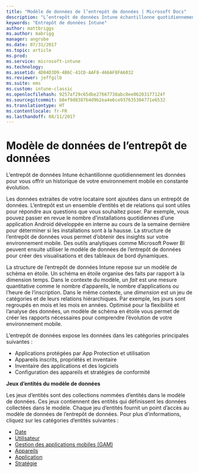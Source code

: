 ```yaml
---
title: "Modèle de données de l’entrepôt de données | Microsoft Docs"
description: "L’entrepôt de données Intune échantillonne quotidiennement les données pour vous offrir un historique de votre environnement mobile en constante évolution."
keywords: "Entrepôt de données Intune"
author: mattbriggs
ms.author: mabrigg
manager: angrobe
ms.date: 07/31/2017
ms.topic: article
ms.prod: 
ms.service: microsoft-intune
ms.technology: 
ms.assetid: 4D04D3D9-4B6C-41CD-AAF8-466AF8FA6032
ms.reviewer: jeffgilb
ms.suite: ems
ms.custom: intune-classic
ms.openlocfilehash: 9257af29c65dbe27667738abc8ee06203177124f
ms.sourcegitcommit: b8ef9d8387b4d9b2ea4e6ce937635304771e6532
ms.translationtype: HT
ms.contentlocale: fr-FR
ms.lasthandoff: 08/11/2017
---
```

# <a name="data-warehouse-data-model"></a>Modèle de données de l’entrepôt de données

L’entrepôt de données Intune échantillonne quotidiennement les données pour vous offrir un historique de votre environnement mobile en constante évolution.

Les données extraites de votre locataire sont ajoutées dans un entrepôt de données. L’entrepôt est un ensemble d’entités et de relations qui sont utiles pour répondre aux questions que vous souhaitez poser. Par exemple, vous pouvez passer en revue le nombre d’installations quotidiennes d’une application Android développée en interne au cours de la semaine dernière pour déterminer si les installations sont à la hausse. La structure de l’entrepôt de données vous permet d’obtenir des insights sur votre environnement mobile. Des outils analytiques comme Microsoft Power BI peuvent ensuite utiliser le modèle de données de l’entrepôt de données pour créer des visualisations et des tableaux de bord dynamiques.

La structure de l’entrepôt de données Intune repose sur un modèle de schéma en étoile. Un schéma en étoile organise des faits par rapport à la dimension temps. Dans le contexte du modèle, un *fait* est une mesure quantitative comme le nombre d’appareils, le nombre d’applications ou l’heure de l’inscription. Dans le même contexte, une *dimension* est un jeu de catégories et de leurs relations hiérarchiques. Par exemple, les jours sont regroupés en mois et les mois en années. Optimisé pour la flexibilité et l’analyse des données, un modèle de schéma en étoile vous permet de créer les rapports nécessaires pour comprendre l’évolution de votre environnement mobile.

L’entrepôt de données expose les données dans les catégories principales suivantes :
  -  Applications protégées par App Protection et utilisation
  -  Appareils inscrits, propriétés et inventaire
  -  Inventaire des applications et des logiciels
  -  Configuration des appareils et stratégies de conformité

**Jeux d’entités du modèle de données**

Les jeux d’entités sont des collections nommées d’entités dans le modèle de données. Ces jeux contiennent des entités qui définissent les données collectées dans le modèle. Chaque jeu d’entités fournit un point d’accès au modèle de données de l’entrepôt de données. Pour plus d’informations, cliquez sur les catégories d’entités suivantes :

  -  [Date](reports-ref-date.md)
  -  [Utilisateur](reports-ref-user.md)
  -  [Gestion des applications mobiles (GAM)](reports-ref-mobile-app-management.md)
  -  [Appareils](reports-ref-devices.md)
  -  [Application](reports-ref-application.md)
  -  [Stratégie](reports-ref-policy.md)

<!-- ## Data Model relationships

For more information on the relationships in the data model, see [Relationships of Entities](reports-api-entity-relationships.md). -->